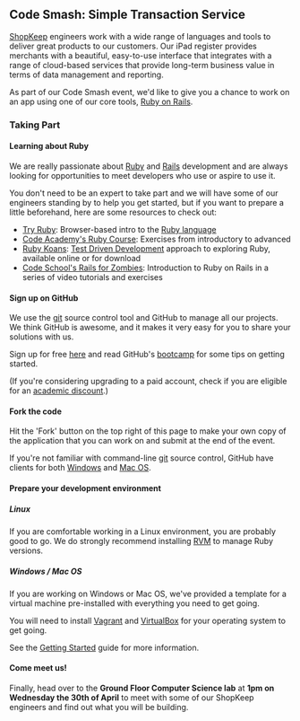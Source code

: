 ## Code Smash: Simple Transaction Service

[ShopKeep][shopkeep] engineers work with a wide range of languages and tools to deliver
great products to our customers. Our iPad register provides merchants with a
beautiful, easy-to-use interface that integrates with a range of cloud-based
services that provide long-term business value in terms of data management and
reporting.

As part of our Code Smash event, we'd like to give you a chance to work on an
app using one of our core tools, [Ruby on Rails][rails].

### Taking Part

#### Learning about Ruby

We are really passionate about [Ruby][ruby] and [Rails][rails] development and
are always looking for opportunities to meet developers who use or aspire to use it.

You don't need to be an expert to take part and we will have some of our
engineers standing by to help you get started, but if you want to prepare a
little beforehand, here are some resources to check out:

- [Try Ruby][tryruby]: Browser-based intro to the [Ruby language][ruby]
- [Code Academy's Ruby Course][codeacademy]: Exercises from introductory to advanced
- [Ruby Koans][rubykoans]: [Test Driven Development][tdd] approach to exploring Ruby, available online or for download
- [Code School's Rails for Zombies][railsforzombies]: Introduction to Ruby on Rails in a series of video tutorials and exercises

#### Sign up on GitHub

We use the [git][git] source control tool and GitHub to manage all our projects.
We think GitHub is awesome, and it makes it very easy for you to share your solutions with us.

Sign up for free [here][github-signup] and read GitHub's [bootcamp][github-bootcamp]
for some tips on getting started.

(If you're considering upgrading to a paid account, check if you are  eligible for an [academic discount][github-academic-signup].)

#### Fork the code

Hit the 'Fork' button on the top right of this page to make your
own copy of the application that you can work on and submit at the end of
 the event.

If you're not familiar with command-line [git][git] source control,
 GitHub have clients for both [Windows][github-windows] and [Mac OS][github-mac].

#### Prepare your development environment

##### Linux

If you are comfortable working in a Linux environment, you are probably good to
go. We do strongly recommend installing [RVM][rvm] to manage Ruby versions.

##### Windows / Mac OS

If you are working on Windows or Mac OS, we've provided a template for a
virtual machine pre-installed with everything you need to get going.

You will need to install [Vagrant][vagrant] and [VirtualBox][virtualbox] for
your operating system to get going.

See the [Getting Started](doc/GETTING_STARTED.md) guide for more information.

#### Come meet us!

Finally, head over to the **Ground Floor Computer Science lab** at **1pm on Wednesday
the 30th of April** to meet with some of our ShopKeep engineers and find out what you
will be building.

[shopkeep]: http://www.shopkeep.com  'ShopKeep POS'

[ruby]: https://www.ruby-lang.org 'Ruby Programming Language'
[rails]: http://rubyonrails.org 'Ruby on Rails'

[tryruby]: http://tryruby.org 'Try Ruby'
[rubykoans]: http://rubykoans.com 'Ruby Koans'
[codeacademy]: http://www.codecademy.com/tracks/ruby 'Learn Ruby Programming'
[railsforzombies]: http://railsforzombies.org 'Rails for Zombies'

[git]: http://git-scm.com  'Git source control'
[github-signup]: https://github.com/join 'Join GitHub'
[github-academic-signup]: https://education.github.com 'GitHub Education'

[github-bootcamp]: https://help.github.com/categories/54/articles 'GitHub Bootcamp'
[github-windows]: https://windows.github.com 'GitHub for Windows'
[github-mac]: https://mac.github.com 'GitHub for Mac'

[rvm]: http://rvm.io 'Ruby Version Manager'
[tdd]: http://c2.com/cgi/wiki?TestDrivenDevelopment 'Test Driven Development'
[vagrant]: http://www.vagrantup.com 'Vagrant'
[virtualbox]: https://www.virtualbox.org 'VirtualBox'
